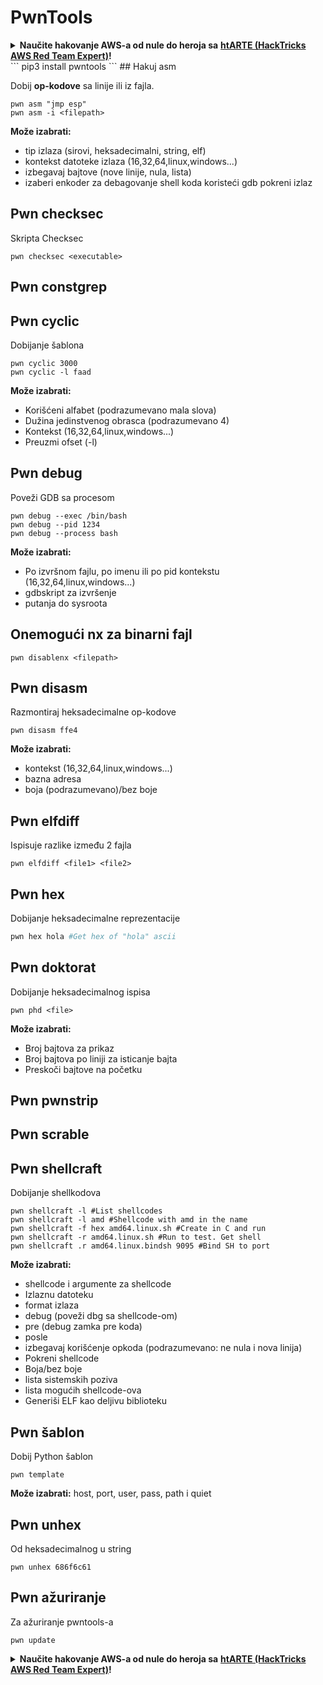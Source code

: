 # PwnTools

<details>

<summary><strong>Naučite hakovanje AWS-a od nule do heroja sa</strong> <a href="https://training.hacktricks.xyz/courses/arte"><strong>htARTE (HackTricks AWS Red Team Expert)</strong></a><strong>!</strong></summary>

Drugi načini podrške HackTricks-u:

* Ako želite da vidite **vašu kompaniju reklamiranu na HackTricks-u** ili **preuzmete HackTricks u PDF formatu** proverite [**PLANOVE ZA PRIJATELJSTVO**](https://github.com/sponsors/carlospolop)!
* Nabavite [**zvanični PEASS & HackTricks swag**](https://peass.creator-spring.com)
* Otkrijte [**The PEASS Family**](https://opensea.io/collection/the-peass-family), našu kolekciju ekskluzivnih [**NFT-ova**](https://opensea.io/collection/the-peass-family)
* **Pridružite se** 💬 [**Discord grupi**](https://discord.gg/hRep4RUj7f) ili [**telegram grupi**](https://t.me/peass) ili nas **pratite** na **Twitteru** 🐦 [**@hacktricks\_live**](https://twitter.com/hacktricks\_live)**.**
* **Podelite svoje hakovanje trikove slanjem PR-ova na** [**HackTricks**](https://github.com/carlospolop/hacktricks) i [**HackTricks Cloud**](https://github.com/carlospolop/hacktricks-cloud) github repozitorijume.

</details>
```
pip3 install pwntools
```
## Hakuj asm

Dobij **op-kodove** sa linije ili iz fajla.
```
pwn asm "jmp esp"
pwn asm -i <filepath>
```
**Može izabrati:**

* tip izlaza (sirovi, heksadecimalni, string, elf)
* kontekst datoteke izlaza (16,32,64,linux,windows...)
* izbegavaj bajtove (nove linije, nula, lista)
* izaberi enkoder za debagovanje shell koda koristeći gdb pokreni izlaz

## **Pwn checksec**

Skripta Checksec
```
pwn checksec <executable>
```
## Pwn constgrep

## Pwn cyclic

Dobijanje šablona
```
pwn cyclic 3000
pwn cyclic -l faad
```
**Može izabrati:**

* Korišćeni alfabet (podrazumevano mala slova)
* Dužina jedinstvenog obrasca (podrazumevano 4)
* Kontekst (16,32,64,linux,windows...)
* Preuzmi ofset (-l)

## Pwn debug

Poveži GDB sa procesom
```
pwn debug --exec /bin/bash
pwn debug --pid 1234
pwn debug --process bash
```
**Može izabrati:**

* Po izvršnom fajlu, po imenu ili po pid kontekstu (16,32,64,linux,windows...)
* gdbskript za izvršenje
* putanja do sysroota

## Onemogući nx za binarni fajl
```
pwn disablenx <filepath>
```
## Pwn disasm

Razmontiraj heksadecimalne op-kodove
```
pwn disasm ffe4
```
**Može izabrati:**

* kontekst (16,32,64,linux,windows...)
* bazna adresa
* boja (podrazumevano)/bez boje

## Pwn elfdiff

Ispisuje razlike između 2 fajla
```
pwn elfdiff <file1> <file2>
```
## Pwn hex

Dobijanje heksadecimalne reprezentacije
```bash
pwn hex hola #Get hex of "hola" ascii
```
## Pwn doktorat

Dobijanje heksadecimalnog ispisa
```
pwn phd <file>
```
**Može izabrati:**

* Broj bajtova za prikaz
* Broj bajtova po liniji za isticanje bajta
* Preskoči bajtove na početku

## Pwn pwnstrip

## Pwn scrable

## Pwn shellcraft

Dobijanje shellkodova
```
pwn shellcraft -l #List shellcodes
pwn shellcraft -l amd #Shellcode with amd in the name
pwn shellcraft -f hex amd64.linux.sh #Create in C and run
pwn shellcraft -r amd64.linux.sh #Run to test. Get shell
pwn shellcraft .r amd64.linux.bindsh 9095 #Bind SH to port
```
**Može izabrati:**

* shellcode i argumente za shellcode
* Izlaznu datoteku
* format izlaza
* debug (poveži dbg sa shellcode-om)
* pre (debug zamka pre koda)
* posle
* izbegavaj korišćenje opkoda (podrazumevano: ne nula i nova linija)
* Pokreni shellcode
* Boja/bez boje
* lista sistemskih poziva
* lista mogućih shellcode-ova
* Generiši ELF kao deljivu biblioteku

## Pwn šablon

Dobij Python šablon
```
pwn template
```
**Može izabrati:** host, port, user, pass, path i quiet

## Pwn unhex

Od heksadecimalnog u string
```
pwn unhex 686f6c61
```
## Pwn ažuriranje

Za ažuriranje pwntools-a
```
pwn update
```
<details>

<summary><strong>Naučite hakovanje AWS-a od nule do heroja sa</strong> <a href="https://training.hacktricks.xyz/courses/arte"><strong>htARTE (HackTricks AWS Red Team Expert)</strong></a><strong>!</strong></summary>

Drugi načini podrške HackTricks-u:

* Ako želite da vidite svoju **kompaniju reklamiranu na HackTricks-u** ili **preuzmete HackTricks u PDF formatu** proverite [**PLANOVE ZA PRIJAVU**](https://github.com/sponsors/carlospolop)!
* Nabavite [**zvanični PEASS & HackTricks swag**](https://peass.creator-spring.com)
* Otkrijte [**The PEASS Family**](https://opensea.io/collection/the-peass-family), našu kolekciju ekskluzivnih [**NFT-ova**](https://opensea.io/collection/the-peass-family)
* **Pridružite se** 💬 [**Discord grupi**](https://discord.gg/hRep4RUj7f) ili [**telegram grupi**](https://t.me/peass) ili nas **pratite** na **Twitteru** 🐦 [**@hacktricks\_live**](https://twitter.com/hacktricks\_live)**.**
* **Podelite svoje hakovanje trikove slanjem PR-ova na** [**HackTricks**](https://github.com/carlospolop/hacktricks) i [**HackTricks Cloud**](https://github.com/carlospolop/hacktricks-cloud) github repozitorijume.

</details>
